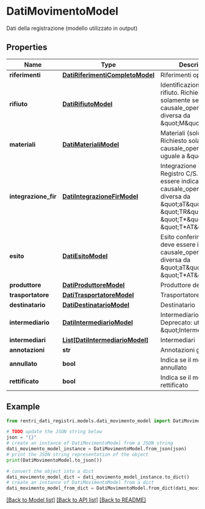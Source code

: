 # DatiMovimentoModel

Dati della registrazione (modello utilizzato in output)

## Properties

Name | Type | Description | Notes
------------ | ------------- | ------------- | -------------
**riferimenti** | [**DatiRiferimentiCompletoModel**](DatiRiferimentiCompletoModel.md) | Riferimenti operazione | [optional] 
**rifiuto** | [**DatiRifiutoModel**](DatiRifiutoModel.md) | Identificazione del rifiuto.  Richiesto solamente se causale_operazione è diversa da \&quot;M\&quot;. | [optional] 
**materiali** | [**DatiMaterialiModel**](DatiMaterialiModel.md) | Materiali (solo impianti).  Richiesto solamente se causale_operazione è uguale a \&quot;M\&quot;. | [optional] 
**integrazione_fir** | [**DatiIntegrazioneFirModel**](DatiIntegrazioneFirModel.md) | Integrazione FIR - Registro C/S.  Non deve essere indicato se causale_operazione è diversa da \&quot;aT\&quot;, \&quot;TR\&quot;, \&quot;T*\&quot;, \&quot;T*AT\&quot;. | [optional] 
**esito** | [**DatiEsitoModel**](DatiEsitoModel.md) | Esito conferimento.  Non deve essere indicato se causale_operazione è diversa da \&quot;aT\&quot;, \&quot;T*AT\&quot;. | [optional] 
**produttore** | [**DatiProduttoreModel**](DatiProduttoreModel.md) | Produttore del rifiuto | [optional] 
**trasportatore** | [**DatiTrasportatoreModel**](DatiTrasportatoreModel.md) | Trasportatore | [optional] 
**destinatario** | [**DatiDestinatarioModel**](DatiDestinatarioModel.md) | Destinatario | [optional] 
**intermediario** | [**DatiIntermediarioModel**](DatiIntermediarioModel.md) | Intermediario     ⚠️ Deprecato: utilizzare \&quot;Intermediari\&quot; | [optional] 
**intermediari** | [**List[DatiIntermediarioModel]**](DatiIntermediarioModel.md) | Intermediari | [optional] 
**annotazioni** | **str** | Annotazioni generiche | [optional] 
**annullato** | **bool** | Indica se il movimento è annullato | [optional] 
**rettificato** | **bool** | Indica se il movimento è rettificato | [optional] 

## Example

```python
from rentri_dati_registri.models.dati_movimento_model import DatiMovimentoModel

# TODO update the JSON string below
json = "{}"
# create an instance of DatiMovimentoModel from a JSON string
dati_movimento_model_instance = DatiMovimentoModel.from_json(json)
# print the JSON string representation of the object
print(DatiMovimentoModel.to_json())

# convert the object into a dict
dati_movimento_model_dict = dati_movimento_model_instance.to_dict()
# create an instance of DatiMovimentoModel from a dict
dati_movimento_model_from_dict = DatiMovimentoModel.from_dict(dati_movimento_model_dict)
```
[[Back to Model list]](../README.md#documentation-for-models) [[Back to API list]](../README.md#documentation-for-api-endpoints) [[Back to README]](../README.md)


